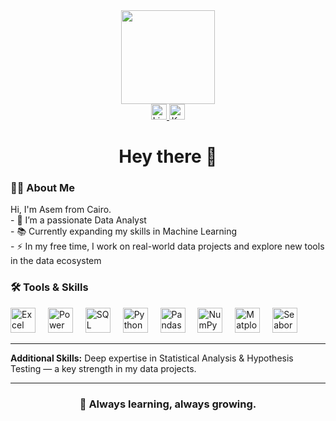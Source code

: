 <div align="center">
  <img height="150" src="https://media.giphy.com/media/M9gbBd9nbDrOTu1Mqx/giphy.gif" />
</div>



<div align="center">
  <a href="https://www.linkedin.com/in/assem-abdel-kareem-935142294/" target="_blank">
    <img src="https://img.shields.io/static/v1?message=LinkedIn&logo=linkedin&label=&color=0077B5&logoColor=white&style=for-the-badge" height="25" alt="LinkedIn logo" />
  </a>
  <a href="https://www.kaggle.com/assembdelkareem" target="_blank">
    <img src="https://img.shields.io/static/v1?message=Kaggle&logo=kaggle&label=&color=20BEFF&logoColor=white&style=for-the-badge" height="25" alt="Kaggle logo" />
  </a>
</div>





<h1 align="center">Hey there 👋</h1>



<h3 align="left">👨‍💻 About Me</h3>

<p align="left">
  Hi, I'm Asem from Cairo. <br>
  - 🔭 I’m a passionate Data Analyst <br>
  - 📚 Currently expanding my skills in Machine Learning <br>
  - ⚡ In my free time, I work on real-world data projects and explore new tools in the data ecosystem
</p>




<h3 align="left">🛠 Tools & Skills</h3>

<div align="left">
  <img src="https://img.icons8.com/color/48/000000/microsoft-excel-2019.png" height="40" alt="Excel" title="Excel" />
  <img width="12" />
  <img src="https://img.icons8.com/color/48/000000/power-bi.png" height="40" alt="Power BI" title="Power BI" />
  <img width="12" />
  <img src="https://img.icons8.com/color/48/000000/microsoft-sql-server.png" height="40" alt="SQL Server" title="SQL Server" />
  <img width="12" />
  <img src="https://img.icons8.com/color/48/000000/python.png" height="40" alt="Python" title="Python" />
  <img width="12" />
  <img src="https://img.icons8.com/color/48/000000/pandas.png" height="40" alt="Pandas" title="Pandas" />
  <img width="12" />
  <img src="https://img.icons8.com/color/48/000000/numpy.png" height="40" alt="NumPy" title="NumPy" />
  <img width="12" />
  <img src="https://img.icons8.com/color/48/000000/matplotlib.png" height="40" alt="Matplotlib" title="Matplotlib" />
  <img width="12" />
  <img src="https://img.icons8.com/color/48/000000/seaborn.png" height="40" alt="Seaborn" title="Seaborn" />
</div>


---

<p><strong>Additional Skills:</strong> Deep expertise in Statistical Analysis & Hypothesis Testing — a key strength in my data projects.</p>


<div align="center">


---


<h3 align="center">🚀 Always learning, always growing.</h3>
